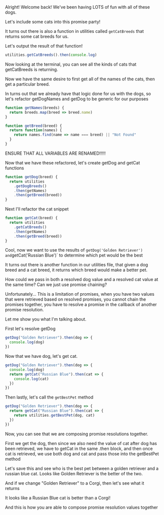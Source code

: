 Alright! Welcome back!
We've been having LOTS of fun with all of these dogs.

Let's include some cats into this promise party!

It turns out there is also a function in utilities called `getCatBreeds` that returns some cat breeds for us.

Let's output the result of that function!

```js
utilities.getCatBreeds().then(console.log)
```

Now looking at the terminal, you can see all the kinds of cats that getCatBreeds is returning.

Now we have the same desire to first get all of the names of the cats, then get a particular breed.

In turns out that we already have that logic done for us with the dogs, so let's refactor getDogNames and getDog to be generic for our
purposes

```js
function getNames(breeds) {
  return breeds.map(breed => breed.name)
}

function getBreed(breed) {
  return function(names) {
    return names.find(name => name === breed) || "Not Found"
  }
}
```

ENSURE THAT ALL VARIABLES ARE RENAMED!!!!!

Now that we have these refactored, let's create getDog and getCat functions

```js
function getDog(breed) {
  return utilities
    .getDogBreeds()
    .then(getNames)
    .then(getBreed(breed))
}
```

Next I'll refactor the cat snippet

```js
function getCat(breed) {
  return utilities
    .getCatBreeds()
    .then(getNames)
    .then(getBreed(breed))
}
```

Cool, now we want to use the results of `getDog('Golden Retriever') and`getCat('Russian Blue')` to determine which pet would be the best

It turns out there is another function in our utilities file, that given a dog breed and a cat breed, it returns which breed
would make a better pet.

How could we pass in both a resolved dog value and a resolved cat value at the same time?
Can we just use promise chaining?

Unfortunately... This is a limitation of promises, when you have two values that were retrieved based on
resolved promises, you cannot chain the promises together, you have to resolve a promise in the callback of another promise
resolution.

Let me show you what I'm talking about.

First let's resolve getDog

```js
getDog("Golden Retriever").then(dog => {
  console.log(dog)
})
```

Now that we have dog, let's get cat.

```js
getDog("Golden Retriever").then(dog => {
  console.log(dog)
  return getCat("Russian Blue").then(cat => {
    console.log(cat)
  })
})
```

Then lastly, let's call the `getBestPet` method

```js
getDog("Golden Retriever").then(dog => {
  return getCat("Russian Blue").then(cat => {
    return utilities.getBestPet(dog, cat)
  })
})
```

Now, you can see that we are composing promise resolutions together.

First we get the dog, then since we also need the value of cat after dog has been retrieved,
we have to getCat in the same .then block, and then once cat is retrieved, we use both dog and cat and pass those
into the getBestPet method

Let's save this and see who is the best pet between a golden retriever and a russian blue cat.
Looks like Golden Retriever is the better of the two.

And if we change "Golden Retriever" to a Corgi, then let's see what it returns

It looks like a Russian Blue cat is better than a Corgi!

And this is how you are able to compose promise resolution values together
